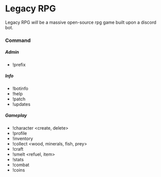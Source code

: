 # Legacy RPG
Legacy RPG *will* be a massive open-source rpg game built upon a discord bot.


### Command
##### Admin
* !prefix <prefix>

##### Info
* !botinfo
* !help
* !patch
* !updates

##### Gameplay
* !character <create, delete>
* !profile <user>
* !inventory
* !collect <wood, minerals, fish, prey>
* !craft <item>
* !smelt <refuel, item>
* !stats
* !combat
* !coins
